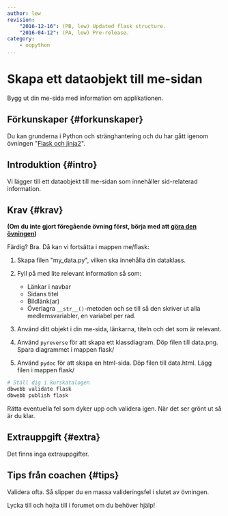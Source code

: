 ```yaml
---
author: lew
revision:
    "2016-12-16": (PB, lew) Updated flask structure.
    "2016-04-12": (PA, lew) Pre-release.
category:
    - oopython
...
```

Skapa ett dataobjekt till me-sidan
===================================

Bygg ut din me-sida med information om applikationen.

<!--more-->


Förkunskaper {#forkunskaper}
-----------------------

Du kan grunderna i Python och stränghantering och du har gått igenom övningen "[Flask och jinja2](kunskap/flask-och-jinja2)".



Introduktion {#intro}
-----------------------

Vi lägger till ett dataobjekt till me-sidan som innehåller sid-relaterad information.



Krav {#krav}
-----------------------

**(Om du inte gjort föregående övning först, börja med att [göra den övningen](uppgift/skapa-personobjekt-till-me-sida))**  



<!-- Kopiera din me-sida från föregående kursmoment och utgå från den koden.

```bash
# Ställ dig i kurskatalogen
cd me
cp -ri kmom02/flask2/ kmom03/flask3/
cd kmom03/flask3
``` -->  

Färdig? Bra. Då kan vi fortsätta i mappen me/flask:  

1. Skapa filen "my_data.py", vilken ska innehålla din dataklass.

2. Fyll på med lite relevant information så som:  
    * Länkar i navbar
    * Sidans titel
    * Bildlänk(ar)
    * Överlagra `__str__()`-metoden och se till så den skriver ut alla medlemsvariabler, en variabel per rad.

3. Använd ditt objekt i din me-sida, länkarna, titeln och det som är relevant.  

6. Använd `pyreverse` för att skapa ett klassdiagram. Döp filen till data.png. Spara diagrammet i mappen flask/

7. Använd `pydoc` för att skapa en html-sida. Döp filen till data.html. Lägg filen i mappen flask/


```bash
# Ställ dig i kurskatalogen
dbwebb validate flask
dbwebb publish flask
```

Rätta eventuella fel som dyker upp och validera igen. När det ser grönt ut så är du klar.



Extrauppgift {#extra}
-----------------------

Det finns inga extrauppgifter.



Tips från coachen {#tips}
-----------------------

Validera ofta. Så slipper du en massa valideringsfel i slutet av övningen.

Lycka till och hojta till i forumet om du behöver hjälp!

